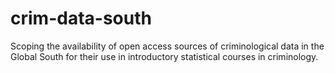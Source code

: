 # crim-data-south
Scoping the availability of open access sources of criminological data in the Global South for their use in introductory statistical courses in criminology.
